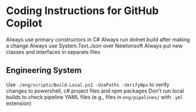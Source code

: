 # Coding Instructions for GitHub Copilot

Always use primary constructors in C#
Always run dotnet build after making a change
Always use System.Text.Json over Newtonsoft
Always put new classes and interfaces in separate files

## Engineering System

Use `./eng/scripts/Build-Local.ps1 -UsePaths -VerifyNpx` to verify changes to powershell, c# project files and npm packages
Don't run local builds to check pipeline YAML files (e.g., files in `eng/pipelines/` with `.yml` extension)
